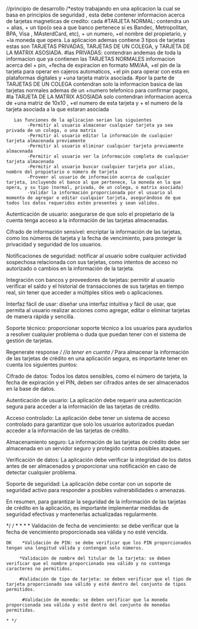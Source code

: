  //principio de desarrollo
    /*estoy trabajando en una aplicacion la cual se basa en principios de seguridad ,
     esta debe contener informacion acerca de tarjetas magneticas de credito: cada
     #TARJETA NORMAL:
     contendra un
         + alias,
         + un tipo(o sea a que banco pertenece si es Bandec, Metropolitan, BPA, Visa , MAsterdCard,  etc),
         + un numero,
         +el nombre del propietario, y
         +la moneda que opera.
      La aplicacion ademas contiene 3 tipos de tarjetas estas son
       TARJETAS PRIVADAS, TARJETAS DE UN COLEGA, y TARJETA DE LA MATRIX ASOSIADA.
       #las PRIVADAS: contendran andemas de toda la informacion que ya contienen las TARJETAS NORMALES  informacion acerca del
           + pin,
           +fecha de expiracion en formato MM/AA,
           +el pin de la tarjeta para operar en cajeros automaticos,
            +el pin para operar con esta en plataformas digitales y
            +una tarjeta matrix asociada.
       #por la parte de TARJETAS DE UN COLEGA contendran solo la informacion basica de las tarjetas normales ademas de un
            +numero telefonico para confirmar pagos,
       #la  TARJETA DE LA MATRIX ASOSIADA solo contendran informacion acerca de
            +una matriz de 10x10 ,
            +el numero de esta tarjeta y
            + el numero de la tarjeta asociada a la que estaran asociada


       Las funciones de la aplicacion serian las siguientes
            -Permitir al usuario almacenar cualquier tarjeta ya sea privada de un colega, o una matrix
            -Permitir al usuario editar la información de cualquier tarjeta almacenada previamente
            -Permitir al usuario eliminar cualquier tarjeta previamente almacenada
            -Permitir al usuario ver la información completa de cualquier tarjeta almacenada
            -Permitir al usuario buscar cualquier tarjeta por alias, nombre del propietario o número de tarjeta
            -Proveer al usuario de información acerca de cualquier tarjeta, incluyendo el banco al que pertenece, la moneda en la que opera, y su tipo (normal, privada, de un colega, o matrix asociada)
            -Validar la información proporcionada por el usuario al momento de agregar o editar cualquier tarjeta, asegurándose de que todos los datos requeridos estén presentes y sean válidos.



   Autenticación de usuario: asegurarse de que solo el propietario de la cuenta tenga acceso a la información de las tarjetas almacenadas.

Cifrado de información sensível: encriptar la información de las tarjetas, como los números de tarjeta y la fecha de vencimiento, para proteger la privacidad y seguridad de los usuarios.

Notificaciones de seguridad: notificar al usuario sobre cualquier actividad sospechosa relacionada con sus tarjetas, como intentos de acceso no autorizado o cambios en la información de la tarjeta.

Integración con bancos y proveedores de tarjetas: permitir al usuario verificar el saldo y el historial de transacciones de sus tarjetas en tiempo real, sin tener que acceder a múltiples sitios web o aplicaciones.

Interfaz fácil de usar: diseñar una interfaz intuitiva y fácil de usar, que permita al usuario realizar acciones como agregar, editar o eliminar tarjetas de manera rápida y sencilla.

Soporte técnico: proporcionar soporte técnico a los usuarios para ayudarlos a resolver cualquier problema o duda que puedan tener con el sistema de gestión de tarjetas.




Regenerate response  */
    //a tener en cuenta
    /*
Para almacenar la información de las tarjetas de crédito en una aplicación segura, es importante tener en cuenta los siguientes puntos:

Cifrado de datos: Todos los datos sensibles, como el número de tarjeta, la fecha de expiración y el PIN, deben ser cifrados antes de ser almacenados en la base de datos.

Autenticación de usuario: La aplicación debe requerir una autenticación segura para acceder a la información de las tarjetas de crédito.

Acceso controlado: La aplicación debe tener un sistema de acceso controlado para garantizar que solo los usuarios autorizados puedan acceder a la información de las tarjetas de crédito.

Almacenamiento seguro: La información de las tarjetas de crédito debe ser almacenada en un servidor seguro y protegido contra posibles ataques.

Verificación de datos: La aplicación debe verificar la integridad de los datos antes de ser almacenados y proporcionar una notificación en caso de detectar cualquier problema.

Soporte de seguridad: La aplicación debe contar con un soporte de seguridad activo para responder a posibles vulnerabilidades o amenazas.

En resumen, para garantizar la seguridad de la información de las tarjetas de crédito en la aplicación, es importante implementar medidas de seguridad efectivas y mantenerlas actualizadas regularmente.

*/
/  *
    *
    *
        * Validación de fecha de vencimiento: se debe verificar que la fecha de vencimiento proporcionada sea válida y no esté vencida.

    OK    *Validación de PIN: se debe verificar que los PIN proporcionados tengan una longitud válida y contengan solo números.

         *Validación de nombre del titular de la tarjeta: se deben verificar que el nombre proporcionado sea válido y no contenga caracteres no permitidos.

         #Validación de tipo de tarjeta: se deben verificar que el tipo de tarjeta proporcionado sea válido y esté dentro del conjunto de tipos permitidos.

          #Validación de moneda: se deben verificar que la moneda proporcionada sea válida y esté dentro del conjunto de monedas permitidas.

    * */